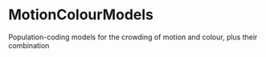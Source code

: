 # MotionColourModels
Population-coding models for the crowding of motion and colour, plus their combination
